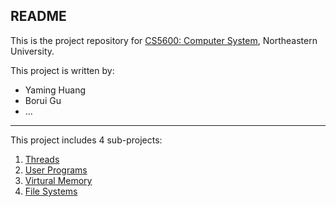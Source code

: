 README
---

This is the project repository for [CS5600: Computer System](http://www.ccs.neu.edu/home/cbw/systems.html), Northeastern University.

This project is written by:

* Yaming Huang
* Borui Gu
* ...

---
This project includes 4 sub-projects:

1. [Threads](http://www.ccs.neu.edu/home/cbw/5600/project1.html)
2. [User Programs](http://www.ccs.neu.edu/home/cbw/5600/project2.html)
3. [Virtural Memory](http://www.ccs.neu.edu/home/cbw/5600/project3.html)
4. [File Systems](http://www.ccs.neu.edu/home/cbw/5600/project4.html) 
